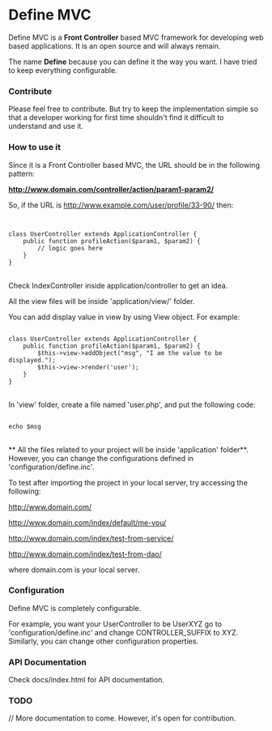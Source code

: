 # Define MVC

Define MVC is a **Front Controller** based MVC framework for developing web based applications. It is an open source and will always remain.

The name **Define** because you can define it the way you want. I have tried to keep everything configurable.

### Contribute

Please feel free to contribute. But try to keep the implementation simple so that a developer working for first time shouldn't find it difficult to understand and use it.



### How to use it

Since it is a Front Controller based MVC, the URL should be in the following pattern:

**http://www.domain.com/controller/action/param1-param2/**

So, if the URL is http://www.example.com/user/profile/33-90/ then:

<pre>
<code>

class UserController extends ApplicationController {
	public function profileAction($param1, $param2) {
		// logic goes here
	}
}
</code>
</pre>

Check IndexController inside application/controller to get an idea.

All the view files will be inside 'application/view/' folder.

You can add display value in view by using View object. For example:

<pre>
<code>
class UserController extends ApplicationController {
	public function profileAction($param1, $param2) {
		$this->view->addObject("msg", "I am the value to be displayed.");
		$this->view->render('user');
	}
}
</code>
</pre>

In 'view' folder, create a file named 'user.php', and put the following code:

<pre>
<code>
echo $msg
</code>
</pre>



** All the files related to your project will be inside 'application' folder**. However, you can change the configurations defined in 'configuration/define.inc'.

To test after importing the project in your local server, try accessing the following:

http://www.domain.com/

http://www.domain.com/index/default/me-you/

http://www.domain.com/index/test-from-service/

http://www.domain.com/index/test-from-dao/

where domain.com is your local server.

### Configuration

Define MVC is completely configurable. 

For example, you want your UserController to be UserXYZ go to 'configuration/define.inc' and change CONTROLLER_SUFFIX to XYZ. Similarly, you can change other configuration properties.

### API Documentation

Check docs/index.html for API documentation.

### TODO
// More documentation to come. However, it's open for contribution.
